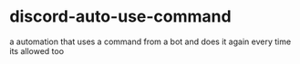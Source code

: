 # discord-auto-use-command
a automation that uses a command from a bot and does it again every time its allowed too
